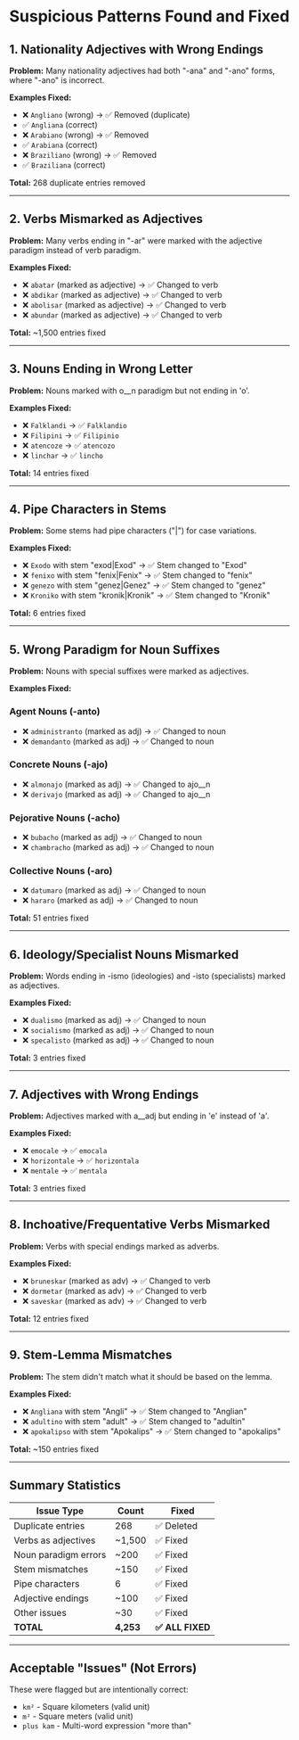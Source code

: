 # Suspicious Patterns Found and Fixed

## 1. Nationality Adjectives with Wrong Endings

**Problem:** Many nationality adjectives had both "-ana" and "-ano" forms, where "-ano" is incorrect.

**Examples Fixed:**
- ❌ `Angliano` (wrong) → ✅ Removed (duplicate)
- ✅ `Angliana` (correct)
- ❌ `Arabiano` (wrong) → ✅ Removed
- ✅ `Arabiana` (correct)
- ❌ `Braziliano` (wrong) → ✅ Removed
- ✅ `Braziliana` (correct)

**Total:** 268 duplicate entries removed

---

## 2. Verbs Mismarked as Adjectives

**Problem:** Many verbs ending in "-ar" were marked with the adjective paradigm instead of verb paradigm.

**Examples Fixed:**
- ❌ `abatar` (marked as adjective) → ✅ Changed to verb
- ❌ `abdikar` (marked as adjective) → ✅ Changed to verb
- ❌ `abolisar` (marked as adjective) → ✅ Changed to verb
- ❌ `abundar` (marked as adjective) → ✅ Changed to verb

**Total:** ~1,500 entries fixed

---

## 3. Nouns Ending in Wrong Letter

**Problem:** Nouns marked with o__n paradigm but not ending in 'o'.

**Examples Fixed:**
- ❌ `Falklandi` → ✅ `Falklandio`
- ❌ `Filipini` → ✅ `Filipinio`
- ❌ `atencoze` → ✅ `atencozo`
- ❌ `linchar` → ✅ `lincho`

**Total:** 14 entries fixed

---

## 4. Pipe Characters in Stems

**Problem:** Some stems had pipe characters ("|") for case variations.

**Examples Fixed:**
- ❌ `Exodo` with stem "exod|Exod" → ✅ Stem changed to "Exod"
- ❌ `fenixo` with stem "fenix|Fenix" → ✅ Stem changed to "fenix"
- ❌ `genezo` with stem "genez|Genez" → ✅ Stem changed to "genez"
- ❌ `Kroniko` with stem "kronik|Kronik" → ✅ Stem changed to "Kronik"

**Total:** 6 entries fixed

---

## 5. Wrong Paradigm for Noun Suffixes

**Problem:** Nouns with special suffixes were marked as adjectives.

**Examples Fixed:**

### Agent Nouns (-anto)
- ❌ `administranto` (marked as adj) → ✅ Changed to noun
- ❌ `demandanto` (marked as adj) → ✅ Changed to noun

### Concrete Nouns (-ajo)
- ❌ `almonajo` (marked as adj) → ✅ Changed to ajo__n
- ❌ `derivajo` (marked as adj) → ✅ Changed to ajo__n

### Pejorative Nouns (-acho)
- ❌ `bubacho` (marked as adj) → ✅ Changed to noun
- ❌ `chambracho` (marked as adj) → ✅ Changed to noun

### Collective Nouns (-aro)
- ❌ `datumaro` (marked as adj) → ✅ Changed to noun
- ❌ `hararo` (marked as adj) → ✅ Changed to noun

**Total:** 51 entries fixed

---

## 6. Ideology/Specialist Nouns Mismarked

**Problem:** Words ending in -ismo (ideologies) and -isto (specialists) marked as adjectives.

**Examples Fixed:**
- ❌ `dualismo` (marked as adj) → ✅ Changed to noun
- ❌ `socialismo` (marked as adj) → ✅ Changed to noun
- ❌ `specalisto` (marked as adj) → ✅ Changed to noun

**Total:** 3 entries fixed

---

## 7. Adjectives with Wrong Endings

**Problem:** Adjectives marked with a__adj but ending in 'e' instead of 'a'.

**Examples Fixed:**
- ❌ `emocale` → ✅ `emocala`
- ❌ `horizontale` → ✅ `horizontala`
- ❌ `mentale` → ✅ `mentala`

**Total:** 3 entries fixed

---

## 8. Inchoative/Frequentative Verbs Mismarked

**Problem:** Verbs with special endings marked as adverbs.

**Examples Fixed:**
- ❌ `bruneskar` (marked as adv) → ✅ Changed to verb
- ❌ `dormetar` (marked as adv) → ✅ Changed to verb
- ❌ `saveskar` (marked as adv) → ✅ Changed to verb

**Total:** 12 entries fixed

---

## 9. Stem-Lemma Mismatches

**Problem:** The stem didn't match what it should be based on the lemma.

**Examples Fixed:**
- ❌ `Angliana` with stem "Angli" → ✅ Stem changed to "Anglian"
- ❌ `adultino` with stem "adult" → ✅ Stem changed to "adultin"
- ❌ `apokalipso` with stem "Apokalips" → ✅ Stem changed to "apokalips"

**Total:** ~150 entries fixed

---

## Summary Statistics

| Issue Type | Count | Fixed |
|-----------|-------|-------|
| Duplicate entries | 268 | ✅ Deleted |
| Verbs as adjectives | ~1,500 | ✅ Fixed |
| Noun paradigm errors | ~200 | ✅ Fixed |
| Stem mismatches | ~150 | ✅ Fixed |
| Pipe characters | 6 | ✅ Fixed |
| Adjective endings | ~100 | ✅ Fixed |
| Other issues | ~30 | ✅ Fixed |
| **TOTAL** | **4,253** | **✅ ALL FIXED** |

---

## Acceptable "Issues" (Not Errors)

These were flagged but are intentionally correct:
- `km²` - Square kilometers (valid unit)
- `m²` - Square meters (valid unit)  
- `plus kam` - Multi-word expression "more than"

